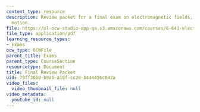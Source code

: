 ```yaml
---
content_type: resource
description: Review packet for a final exam on electromagnetic fields, forces, and
  motion.
file: https://ol-ocw-studio-app-qa.s3.amazonaws.com/courses/6-641-electromagnetic-fields-forces-and-motion-spring-2009/79ff30b0b9aba18fcc28b444456c842a_MIT6_641s09_exam_review.pdf
file_type: application/pdf
learning_resource_types:
- Exams
ocw_type: OCWFile
parent_title: Exams
parent_type: CourseSection
resourcetype: Document
title: Final Review Packet
uid: 79ff30b0-b9ab-a18f-cc28-b444456c842a
video_files:
  video_thumbnail_file: null
video_metadata:
  youtube_id: null
---
```

